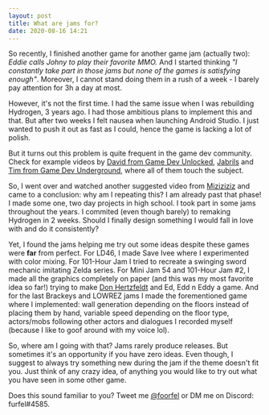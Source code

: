 ```yaml
---
layout: post
title: What are jams for?
date: 2020-08-16 14:21
---
```

So recently, I finished another game for another game jam (actually two): *Eddie calls Johny to play their favorite MMO.* And I started thinking *"I constantly take part in those jams but none of the games is satisfying enough"*. Moreover, I cannot stand doing them in a rush of a week - I barely pay attention for 3h a day at most.

However, it's not the first time. I had the same issue when I was rebuilding Hydrogen, 3 years ago. I had those ambitious plans to implement this and that. But after two weeks I felt nausea when launching Android Studio. I just wanted to push it out as fast as I could, hence the game is lacking a lot of polish.

But it turns out this problem is quite frequent in the game dev community. Check for example videos by [David from Game Dev Unlocked](https://www.youtube.com/watch?v=zoG-uwWaJJM), [Jabrils](https://www.youtube.com/watch?v=x3fZGZspopI) and [Tim from Game Dev Underground](https://www.youtube.com/watch?v=JWbVDfMgdyg), where all of them touch the subject.

So, I went over and watched another suggested video from [Miziziziz](https://www.youtube.com/watch?v=5-iST0a69cI) and came to a conclusion: why am I repeating this? I am already past that phase! I made some one, two day projects in high school. I took part in some jams throughout the years. I commited (even though barely) to remaking Hydrogen in 2 weeks. Should I finally design something I would fall in love with and do it consistently?

Yet, I found the jams helping me try out some ideas despite these games were **far** from perfect. For LD46, I made Save Ivee where I experimented with color mixing. For 101-Hour Jam I tried to recreate a swinging sword mechanic imitating Zelda series. For Mini Jam 54 and 101-Hour Jam #2, I made all the graphics completely on paper (and this was my most favorite idea so far!) trying to make [Don Hertzfeldt](https://www.youtube.com/watch?v=W7JyjZI3LUM) and Ed, Edd n Eddy a game. And for the last Brackeys and LOWREZ jams I made the forementioned game where I implemented: wall generation depending on the floors instead of placing them by hand, variable speed depending on the floor type, actors/mobs following other actors and dialogues I recorded myself (because I like to goof around with my voice lol).

So, where am I going with that? Jams rarely produce releases. But sometimes it's an opportunity if you have zero ideas. Even though, I suggest to always try something new during the jam if the theme doesn't fit you. Just think of any crazy idea, of anything you would like to try out what you have seen in some other game.

Does this sound familiar to you? Tweet me [@foorfel](https://twitter.com/foorfel) or DM me on Discord: furfel#4585.